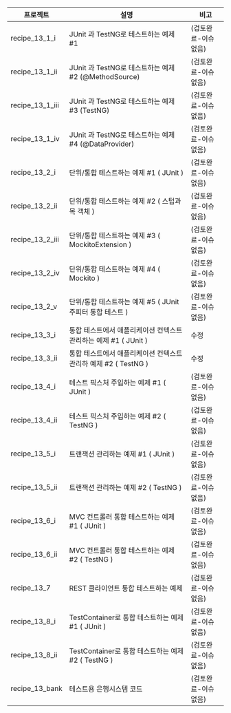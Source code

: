 | 프로젝트        | 설명        | 비고      |
| --------------- | ------------------------------------------------------------ |------------------------------------------------------------------------------------|
| recipe_13_1_i      |  JUnit 과 TestNG로 테스트하는 예제  #1  | (검토완료-이슈없음)      |
| recipe_13_1_ii      | JUnit 과 TestNG로 테스트하는 예제  #2 (@MethodSource)  | (검토완료-이슈없음)      |
| recipe_13_1_iii      | JUnit 과 TestNG로 테스트하는 예제  #3 (TestNG) | (검토완료-이슈없음)      |
| recipe_13_1_iv      | JUnit 과 TestNG로 테스트하는 예제  #4 (@DataProvider) | (검토완료-이슈없음)      |
| recipe_13_2_i      |  단위/통합 테스트하는 예제  #1 (  JUnit )     | (검토완료-이슈없음)      |
| recipe_13_2_ii      | 단위/통합 테스트하는 예제  #2 ( 스텁과 목 객체 )     | (검토완료-이슈없음)      |
| recipe_13_2_iii      |  단위/통합 테스트하는 예제  #3 (  MockitoExtension )     | (검토완료-이슈없음)      |
| recipe_13_2_iv      | 단위/통합 테스트하는 예제  #4 ( Mockito )     | (검토완료-이슈없음)      |
| recipe_13_2_v      | 단위/통합 테스트하는 예제  #5 ( JUnit 주피터 통합 테스트 )     | (검토완료-이슈없음)      |
| recipe_13_3_i       |  통합 테스트에서 애플리케이션 컨텍스트 관리하는 예제  #1 ( JUnit )       | 수정      |
| recipe_13_3_ii      |  통합 테스트에서 애플리케이션 컨텍스트 관리하 예제  #2 ( TestNG )        | 수정      |
| recipe_13_4_i      |  테스트 픽스처 주입하는 예제  #1  ( JUnit )        | (검토완료-이슈없음)      |
| recipe_13_4_ii      |  테스트 픽스처 주입하는 예제  #2  ( TestNG )              | (검토완료-이슈없음)      |
| recipe_13_5_i      | 트랜잭션 관리하는 예제  #1  ( JUnit )           | (검토완료-이슈없음)      |
| recipe_13_5_ii      | 트랜잭션 관리하는 예제  #2  ( TestNG )        | (검토완료-이슈없음)      |
| recipe_13_6_i      |  MVC 컨트롤러 통합 테스트하는 예제   #1  ( JUnit )   | (검토완료-이슈없음)      |
| recipe_13_6_ii     |  MVC 컨트롤러 통합 테스트하는 예제   #2  ( TestNG )    | (검토완료-이슈없음)      |
| recipe_13_7      |  REST 클라이언트 통합 테스트하는 예제        | (검토완료-이슈없음)      |
| recipe_13_8_i      | TestContainer로 통합 테스트하는 예제   #1 ( JUnit )   | (검토완료-이슈없음)      |
| recipe_13_8_ii      | TestContainer로 통합 테스트하는 예제   #2  ( TestNG )   | (검토완료-이슈없음)      |
| recipe_13_bank     |  테스트용 은행시스템 코드  | (검토완료-이슈없음)      |
